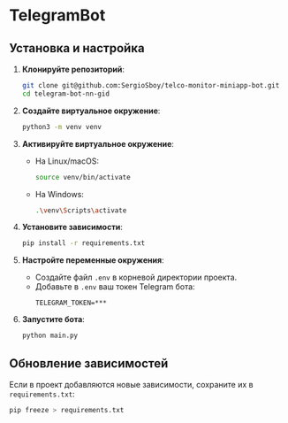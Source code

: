 
# TelegramBot
## Установка и настройка

1. **Клонируйте репозиторий**:
   ```bash
   git clone git@github.com:SergioSboy/telco-monitor-miniapp-bot.git
   cd telegram-bot-nn-gid
   ```

2. **Создайте виртуальное окружение**:
   ```bash
   python3 -m venv venv
   ```

3. **Активируйте виртуальное окружение**:
   - На Linux/macOS:
     ```bash
     source venv/bin/activate
     ```
   - На Windows:
     ```bash
     .\venv\Scripts\activate
     ```

4. **Установите зависимости**:
   ```bash
   pip install -r requirements.txt
   ```

5. **Настройте переменные окружения**:
   - Создайте файл `.env` в корневой директории проекта.
   - Добавьте в `.env` ваш токен Telegram бота:
     ```plaintext
     TELEGRAM_TOKEN=***
     ```

6. **Запустите бота**:
   ```bash
   python main.py
   ```

## Обновление зависимостей

Если в проект добавляются новые зависимости, сохраните их в `requirements.txt`:
```bash
pip freeze > requirements.txt
```